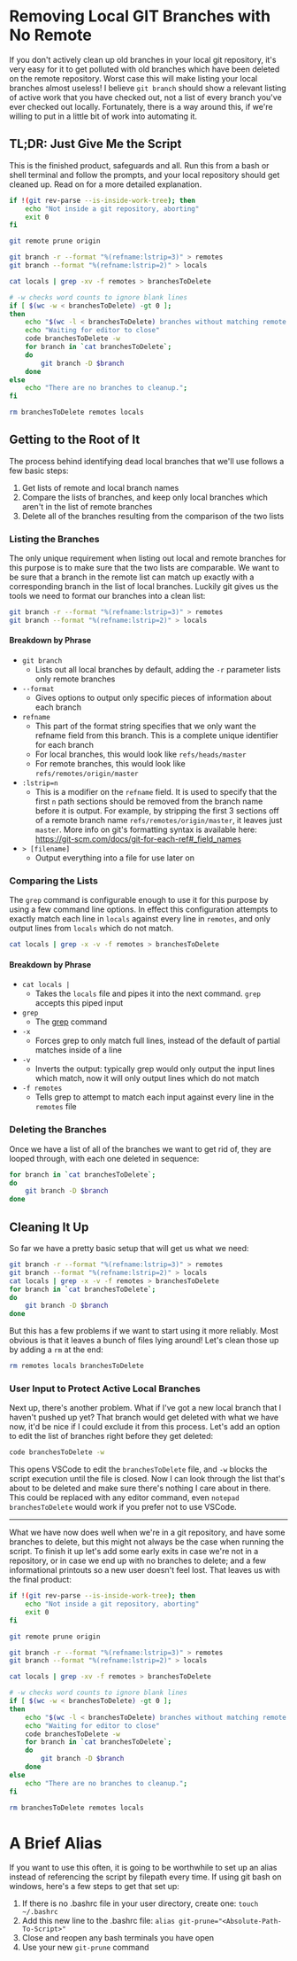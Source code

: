 # Removing Local GIT Branches with No Remote

If you don't actively clean up old branches in your local git repository, it's very easy for it to get polluted with old branches which have been deleted on the remote repository. Worst case this will make listing your local branches almost useless! I believe `git branch` should show a relevant listing of active work that you have checked out, not a list of every branch you've ever checked out locally. Fortunately, there is a way around this, if we're willing to put in a little bit of work into automating it.

## TL;DR: Just Give Me the Script

This is the finished product, safeguards and all. Run this from a bash or shell terminal and follow the prompts, and your local repository should get cleaned up. Read on for a more detailed explanation.

```bash
if !(git rev-parse --is-inside-work-tree); then
	echo "Not inside a git repository, aborting"
	exit 0
fi

git remote prune origin

git branch -r --format "%(refname:lstrip=3)" > remotes
git branch --format "%(refname:lstrip=2)" > locals

cat locals | grep -xv -f remotes > branchesToDelete

# -w checks word counts to ignore blank lines
if [ $(wc -w < branchesToDelete) -gt 0 ];
then
	echo "$(wc -l < branchesToDelete) branches without matching remote found, outputting to editor"
	echo "Waiting for editor to close"
	code branchesToDelete -w
	for branch in `cat branchesToDelete`;
	do
		git branch -D $branch
	done
else
	echo "There are no branches to cleanup.";
fi

rm branchesToDelete remotes locals
```


## Getting to the Root of It

The process behind identifying dead local branches that we'll use follows a few basic steps:
1. Get lists of remote and local branch names
2. Compare the lists of branches, and keep only local branches which aren't in the list of remote branches
3. Delete all of the branches resulting from the comparison of the two lists


### Listing the Branches

The only unique requirement when listing out local and remote branches for this purpose is to make sure that the two lists are comparable. We want to be sure that a branch in the remote list can match up exactly with a corresponding branch in the list of local branches. Luckily git gives us the tools we need to format our branches into a clean list:

```bash
git branch -r --format "%(refname:lstrip=3)" > remotes
git branch --format "%(refname:lstrip=2)" > locals
```

#### Breakdown by Phrase
* `git branch`
  * Lists out all local branches by default, adding the `-r` parameter lists only remote branches
* `--format`
  * Gives options to output only specific pieces of information about each branch
* `refname`
  * This part of the format string specifies that we only want the refname field from this branch. This is a complete unique identifier for each branch
  * For local branches, this would look like `refs/heads/master`
  * For remote branches, this would look like `refs/remotes/origin/master`
* `:lstrip=n`
  * This is a modifier on the `refname` field. It is used to specify that the first `n` path sections should be removed from the branch name before it is output. For example, by stripping the first 3 sections off of a remote branch name `refs/remotes/origin/master`, it leaves just `master`. More info on git's formatting syntax is available here: https://git-scm.com/docs/git-for-each-ref#_field_names 
* `> [filename]`
  * Output everything into a file for use later on

### Comparing the Lists

The `grep` command is configurable enough to use it for this purpose by using a few command line options. In effect this configuration attempts to exactly match each line in `locals` against every line in `remotes`, and only output lines from `locals` which do not match.

```bash
cat locals | grep -x -v -f remotes > branchesToDelete
```

#### Breakdown by Phrase
* `cat locals | `
  * Takes the `locals` file and pipes it into the next command. `grep` accepts this piped input
* `grep`
  * The [grep](https://linux.die.net/man/1/grep) command
* `-x`
  * Forces grep to only match full lines, instead of the default of partial matches inside of a line
* `-v`
  * Inverts the output: typically grep would only output the input lines which match, now it will only output lines which do not match
* `-f remotes`
  * Tells grep to attempt to match each input against every line in the `remotes` file

### Deleting the Branches

Once we have a list of all of the branches we want to get rid of, they are looped through, with each one deleted in sequence:

```bash
for branch in `cat branchesToDelete`;
do
    git branch -D $branch
done
```

## Cleaning It Up

So far we have a pretty basic setup that will get us what we need:

```bash
git branch -r --format "%(refname:lstrip=3)" > remotes
git branch --format "%(refname:lstrip=2)" > locals
cat locals | grep -x -v -f remotes > branchesToDelete
for branch in `cat branchesToDelete`;
do
    git branch -D $branch
done
```

But this has a few problems if we want to start using it more reliably. Most obvious is that it leaves a bunch of files lying around! Let's clean those up by adding a `rm` at the end:

```bash
rm remotes locals branchesToDelete
```

### User Input to Protect Active Local Branches

Next up, there's another problem. What if I've got a new local branch that I haven't pushed up yet? That branch would get deleted with what we have now, it'd be nice if I could exclude it from this process. Let's add an option to edit the list of branches right before they get deleted:

```bash
code branchesToDelete -w
```

This opens VSCode to edit the `branchesToDelete` file, and `-w` blocks the script execution until the file is closed. Now I can look through the list that's about to be deleted and make sure there's nothing I care about in there. This could be replaced with any editor command, even `notepad branchesToDelete` would work if you prefer not to use VSCode.

-----

What we have now does well when we're in a git repository, and have some branches to delete, but this might not always be the case when running the script. To finish it up let's add some early exits in case we're not in a repository, or in case we end up with no branches to delete; and a few informational printouts so a new user doesn't feel lost. That leaves us with the final product:

```bash
if !(git rev-parse --is-inside-work-tree); then
	echo "Not inside a git repository, aborting"
	exit 0
fi

git remote prune origin

git branch -r --format "%(refname:lstrip=3)" > remotes
git branch --format "%(refname:lstrip=2)" > locals

cat locals | grep -xv -f remotes > branchesToDelete

# -w checks word counts to ignore blank lines
if [ $(wc -w < branchesToDelete) -gt 0 ];
then
	echo "$(wc -l < branchesToDelete) branches without matching remote found, outputting to editor"
	echo "Waiting for editor to close"
	code branchesToDelete -w
	for branch in `cat branchesToDelete`;
	do
		git branch -D $branch
	done
else
	echo "There are no branches to cleanup.";
fi

rm branchesToDelete remotes locals
```

# A Brief Alias

If you want to use this often, it is going to be worthwhile to set up an alias instead of referencing the script by filepath every time. If using git bash on windows, here's a few steps to get that set up:

1. If there is no .bashrc file in your user directory, create one: `touch ~/.bashrc`
2. Add this new line to the .bashrc file: `alias git-prune="<Absolute-Path-To-Script>"`
3. Close and reopen any bash terminals you have open
4. Use your new `git-prune` command